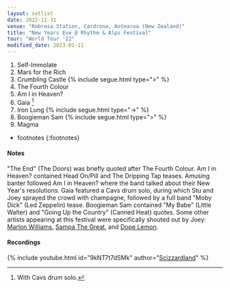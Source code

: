 ```yaml
---
layout: setlist
date: 2022-12-31
venue: "Robrosa Station, Cardrona, Aotearoa (New Zealand)"
title: "New Years Eve @ Rhythm & Alps Festival"
tour: "World Tour '22"
modified_date: 2023-01-11
---
```


1. Self-Immolate
2. Mars for the Rich
3. Crumbling Castle
   {% include segue.html type=">" %}
4. The Fourth Colour
5. Am I in Heaven?
6. Gaia
   [^1]
7. Iron Lung
   {% include segue.html type="->" %}
8. Boogieman Sam
   {% include segue.html type=">" %}
9. Magma

<!--snippet-->

* footnotes
{:footnotes}
[^1]: With Cavs drum solo.

#### Notes

"The End" (The Doors) was briefly quoted after The Fourth Colour. Am I in Heaven? contained Head On/Pill and The Dripping Tap teases. Amusing banter followed Am I in Heaven? where the band talked about their New Year's resolutions. Gaia featured a Cavs drum solo, during which Stu and Joey sprayed the crowd with champagne, followed by a full band "Moby Dick" (Led Zeppelin) tease. Boogieman Sam contained "My Babe" (Little Walter) and "Going Up the Country" (Canned Heat) quotes. Some other artists appearing at this festival were specifically shouted out by Joey: [Marlon Williams](https://www.marlonwilliams.co.nz/), [Sampa The Great](https://sampathegreat.com/), and [Dope Lemon](https://www.dopelemon.com/). 


#### Recordings

{% include youtube.html id="9kNT7t7dSMk" author="[Scizzardland](https://www.youtube.com/@lavacard)" %}
